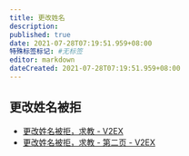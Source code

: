 ```yaml
---
title: 更改姓名
description:
published: true
date: 2021-07-28T07:19:51.959+08:00
特殊标签标记: #无标签
editor: markdown
dateCreated: 2021-07-28T07:19:51.959+08:00
---
```


## 更改姓名被拒

+ [更改姓名被拒，求教 - V2EX](https://web.archive.org/web/20210727232007/https://www.v2ex.com/t/791892?p=1)
+ [更改姓名被拒，求教 - 第二页 - V2EX](https://web.archive.org/web/20210727231855/https://www.v2ex.com/t/791892)
